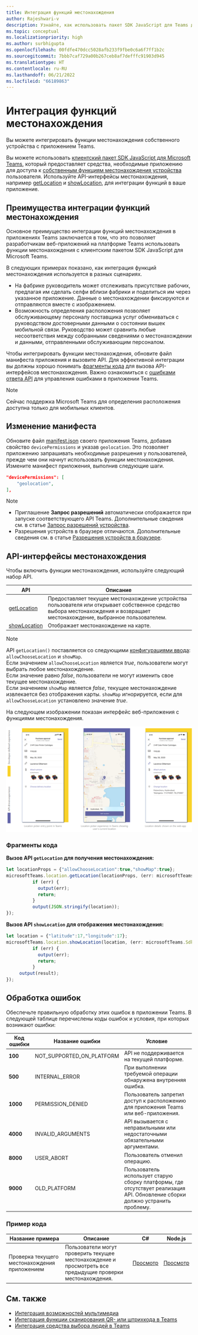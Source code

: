 ```yaml
---
title: Интеграция функций местонахождения
author: Rajeshwari-v
description: Узнайте, как использовать пакет SDK JavaScript для Teams для использования возможностей определения расположения с помощью фрагментов и образцов кода.
ms.topic: conceptual
ms.localizationpriority: high
ms.author: surbhigupta
ms.openlocfilehash: 00fdfe470dcc5028afb233f9fbe0c6a6f7ff1b2c
ms.sourcegitcommit: 7bbb7caf729a00b267ceb8af7defffc91903d945
ms.translationtype: HT
ms.contentlocale: ru-RU
ms.lasthandoff: 06/21/2022
ms.locfileid: "66189863"
---
```

# <a name="integrate-location-capabilities"></a>Интеграция функций местонахождения

Вы можете интегрировать функции местонахождения собственного устройства с приложением Teams.  

Вы можете использовать [клиентский пакет SDK JavaScript для Microsoft Teams](/javascript/api/overview/msteams-client?view=msteams-client-js-latest&preserve-view=true), который предоставляет средства, необходимые приложению для доступа к [собственным функциям местонахождения устройства](native-device-permissions.md) пользователя. Используйте API-интерфейсы местонахождения, например [getLocation](/javascript/api/@microsoft/teams-js/location.locationprops) и [showLocation](/javascript/api/@microsoft/teams-js/location.locationprops?), для интеграции функций в ваше приложение.

## <a name="advantages-of-integrating-location-capabilities"></a>Преимущества интеграции функций местонахождения

Основное преимущество интеграции функций местонахождения в приложениях Teams заключается в том, что это позволяет разработчикам веб-приложений на платформе Teams использовать функции местонахождения с клиентским пакетом SDK JavaScript для Microsoft Teams.

В следующих примерах показано, как интеграция функций местонахождения используется в разных сценариях.

* На фабрике руководитель может отслеживать присутствие рабочих, предлагая им сделать селфи вблизи фабрики и поделиться им через указанное приложение. Данные о местонахождении фиксируются и отправляются вместе с изображением.
* Возможность определения расположения позволяет обслуживающему персоналу поставщика услуг обмениваться с руководством достоверными данными о состоянии вышек мобильной связи. Руководство может сравнить любые несоответствия между собранными сведениями о местонахождении и данными, отправленными обслуживающим персоналом.

Чтобы интегрировать функции местонахождения, обновите файл манифеста приложения и вызовите API. Для эффективной интеграции вы должны хорошо понимать [фрагменты кода](#code-snippets) для вызова API-интерфейсов местонахождения.
Важно ознакомиться с [ошибками ответа API](#error-handling) для управления ошибками в приложении Teams.

> [!NOTE]
> Сейчас поддержка Microsoft Teams для определения расположения доступна только для мобильных клиентов.

## <a name="update-manifest"></a>Изменение манифеста

Обновите файл [manifest.json](../../resources/schema/manifest-schema.md#devicepermissions) своего приложения Teams, добавив свойство `devicePermissions` и указав `geolocation`. Это позволяет приложению запрашивать необходимые разрешения у пользователей, прежде чем они начнут использовать функции местонахождения. Измените манифест приложения, выполнив следующие шаги.

``` json
"devicePermissions": [
    "geolocation",
],
```

> [!NOTE]
>
> * Приглашение **Запрос разрешений** автоматически отображается при запуске соответствующего API Teams. Дополнительные сведения см. в статье [Запрос разрешений устройства](native-device-permissions.md).
> * Разрешения устройств в браузере отличаются. Дополнительные сведения см. в статье [Разрешения устройств в браузере](browser-device-permissions.md).

## <a name="location-apis"></a>API-интерфейсы местонахождения

Чтобы включить функции местонахождения, используйте следующий набор API.

| API      | Описание   |
| --- | --- |
|[getLocation](/javascript/api/@microsoft/teams-js/location.locationprops) | Предоставляет текущее местонахождение устройства пользователя или открывает собственное средство выбора местонахождения и возвращает местонахождение, выбранное пользователем. |
|[showLocation](/javascript/api/@microsoft/teams-js/location.locationprops?) | Отображает местонахождение на карте. |

> [!NOTE]
> API `getLocation()` поставляется со следующими [конфигурациями ввода](/javascript/api/@microsoft/teams-js/microsoftteams.location.locationprops): `allowChooseLocation` и `showMap`. <br/> Если значением `allowChooseLocation` является *true*, пользователи могут выбрать любое местонахождение.<br/>  Если значение равно *false*, пользователи не могут изменить свое текущее местонахождение.<br/> Если значением `showMap` является *false*, текущее местонахождение извлекается без отображения карты. `showMap` игнорируется, если для `allowChooseLocation` установлено значение *true*.

На следующем изображении показан интерфейс веб-приложения с функциями местонахождения.

![интерфейс веб-приложения для функций местонахождения](../../assets/images/tabs/location-capability.png)

### <a name="code-snippets"></a>Фрагменты кода

**Вызов API `getLocation` для получения местонахождения:**

```javascript
let locationProps = {"allowChooseLocation":true,"showMap":true};
microsoftTeams.location.getLocation(locationProps, (err: microsoftTeams.SdkError, location: microsoftTeams.location.Location) => {
          if (err) {
            output(err);
            return;
          }
          output(JSON.stringify(location));
});
```

**Вызов API `showLocation` для отображения местонахождения:**

```javascript
let location = {"latitude":17,"longitude":17};
microsoftTeams.location.showLocation(location, (err: microsoftTeams.SdkError, result: boolean) => {
          if (err) {
            output(err);
            return;
          }
     output(result);
});
```

## <a name="error-handling"></a>Обработка ошибок

Обеспечьте правильную обработку этих ошибок в приложении Teams. В следующей таблице перечислены коды ошибок и условия, при которых возникают ошибки:

|Код ошибки |  Название ошибки     | Условие|
| --------- | --------------- | -------- |
| **100** | NOT_SUPPORTED_ON_PLATFORM | API не поддерживается на текущей платформе.|
| **500** | INTERNAL_ERROR | При выполнении требуемой операции обнаружена внутренняя ошибка.|
| **1000** | PERMISSION_DENIED |Пользователь запретил доступ к расположению для приложения Teams или веб-приложения.|
| **4000** | INVALID_ARGUMENTS | API вызывается с неправильными или недостаточными обязательными аргументами.|
| **8000** | USER_ABORT |Пользователь отменил операцию.|
| **9000** | OLD_PLATFORM | Пользователь использует старую сборку платформы, где отсутствует реализация API. Обновление сборки должно устранить проблему.|

### <a name="code-sample"></a>Пример кода

|Название примера | Описание | C# | Node.js |
|----------------|-----------------|--------------|--------------|
| Проверка текущего местонахождения приложением | Пользователи могут проверить текущее местонахождение и просмотреть все предыдущие проверки местонахождения.| [Просмотр](https://github.com/OfficeDev/Microsoft-Teams-Samples/tree/main/samples/app-checkin-location/csharp) | [Просмотр](https://github.com/OfficeDev/Microsoft-Teams-Samples/tree/main/samples/app-checkin-location/nodejs) |

## <a name="see-also"></a>См. также

* [Интеграция возможностей мультимедиа](media-capabilities.md)
* [Интеграция функции сканирования QR- или штрихкода в Teams](qr-barcode-scanner-capability.md)
* [Интеграция средства выбора людей в Teams](people-picker-capability.md)
